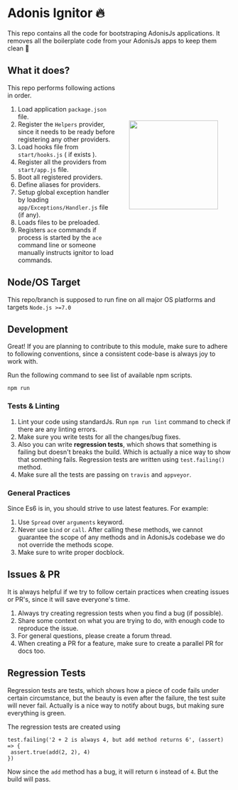 # Adonis Ignitor 🔥

This repo contains all the code for bootstraping AdonisJs applications. It removes all the boilerplate code from your AdonisJs apps to keep them clean 🛁 

<img src="http://res.cloudinary.com/adonisjs/image/upload/q_100/v1497112527/adonis-red-svg_djdrcl.svg" width="200px" align="right" hspace="30px" vspace="140px">

## What it does?

This repo performs following actions in order.

1. Load application `package.json` file.
2. Register the `Helpers` provider, since it needs to be ready before registering any other providers.
3. Load hooks file from `start/hooks.js` ( if exists ).
4. Register all the providers from `start/app.js` file.
5. Boot all registered providers.
6. Define aliases for providers.
7. Setup global exception handler by loading `app/Exceptions/Handler.js` file (if any).
8. Loads files to be preloaded.
9. Registers `ace` commands if process is started by the `ace` command line or someone manually instructs ignitor to load commands.

## Node/OS Target

This repo/branch is supposed to run fine on all major OS platforms and targets `Node.js >=7.0`

## Development

Great! If you are planning to contribute to this module, make sure to adhere to following conventions, since a consistent code-base is always joy to work with.

Run the following command to see list of available npm scripts.

```
npm run
```

### Tests & Linting

1. Lint your code using standardJs. Run `npm run lint` command to check if there are any linting errors.
2. Make sure you write tests for all the changes/bug fixes.
3. Also you can write **regression tests**, which shows that something is failing but doesn't breaks the build. Which is actually a nice way to show that something fails. Regression tests are written using `test.failing()` method.
4. Make sure all the tests are passing on `travis` and `appveyor`.

### General Practices

Since Es6 is in, you should strive to use latest features. For example:

1. Use `Spread` over `arguments` keyword.
2. Never use `bind` or `call`. After calling these methods, we cannot guarantee the scope of any methods and in AdonisJs codebase we do not override the methods scope.
3. Make sure to write proper docblock.

## Issues & PR

It is always helpful if we try to follow certain practices when creating issues or PR's, since it will save everyone's time.

1. Always try creating regression tests when you find a bug (if possible).
2. Share some context on what you are trying to do, with enough code to reproduce the issue.
3. For general questions, please create a forum thread.
4. When creating a PR for a feature, make sure to create a parallel PR for docs too.


## Regression Tests

Regression tests are tests, which shows how a piece of code fails under certain circumstance, but the beauty is even after the failure, the test suite will never fail. Actually is a nice way to notify about bugs, but making sure everything is green.

The regression tests are created using

```
test.failing('2 + 2 is always 4, but add method returns 6', (assert) => {
 assert.true(add(2, 2), 4)
})
```

Now since the `add` method has a bug, it will return `6` instead of `4`. But the build will pass.
